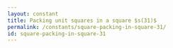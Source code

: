 ```yaml
---
layout: constant
title: Packing unit squares in a square $s(31)$
permalink: /constants/square-packing-in-square-31/
id: square-packing-in-square-31
---
```

